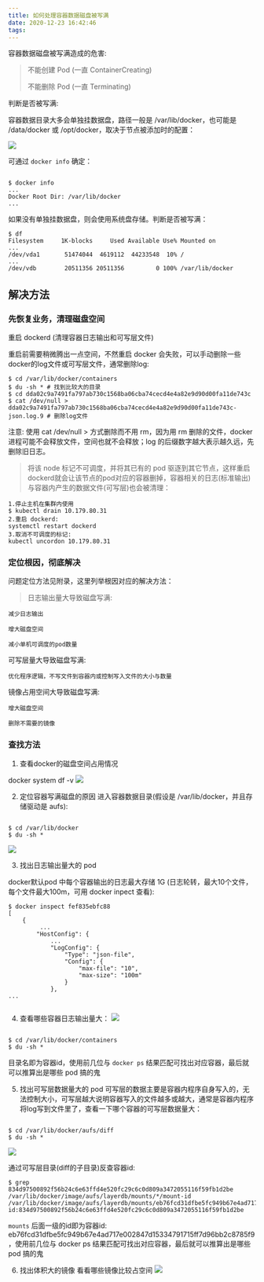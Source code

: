 ```yaml
---
title: 如何处理容器数据磁盘被写满
date: 2020-12-23 16:42:46
tags:
---
```



容器数据磁盘被写满造成的危害:

> 不能创建 Pod (一直 ContainerCreating)
> 
> 不能删除 Pod (一直 Terminating)

判断是否被写满:

容器数据目录大多会单独挂数据盘，路径一般是 /var/lib/docker，也可能是 /data/docker 或 /opt/docker，取决于节点被添加时的配置：


![](/img/newimg/008eGmZEgy1gmgmy7xa7tj30iw0370t7.jpg)

可通过 `docker info` 确定：

```

$ docker info
...
Docker Root Dir: /var/lib/docker
...
```

如果没有单独挂数据盘，则会使用系统盘存储。判断是否被写满：
```
$ df
Filesystem     1K-blocks     Used Available Use% Mounted on
...
/dev/vda1       51474044  4619112  44233548  10% /
...
/dev/vdb        20511356 20511356         0 100% /var/lib/docker
```

## 解决方法

### 先恢复业务，清理磁盘空间
重启 dockerd (清理容器日志输出和可写层文件)

重启前需要稍微腾出一点空间，不然重启 docker 会失败，可以手动删除一些docker的log文件或可写层文件，通常删除log:


```
$ cd /var/lib/docker/containers
$ du -sh * # 找到比较大的目录
$ cd dda02c9a7491fa797ab730c1568ba06cba74cecd4e4a82e9d90d00fa11de743c
$ cat /dev/null > dda02c9a7491fa797ab730c1568ba06cba74cecd4e4a82e9d90d00fa11de743c-json.log.9 # 删除log文件

```

注意: 使用 cat /dev/null > 方式删除而不用 rm，因为用 rm 删除的文件，docker 进程可能不会释放文件，空间也就不会释放；log 的后缀数字越大表示越久远，先删除旧日志。

> 将该 node 标记不可调度，并将其已有的 pod 驱逐到其它节点，这样重启dockerd就会让该节点的pod对应的容器删掉，容器相关的日志(标准输出)与容器内产生的数据文件(可写层)也会被清理：


```
1.停止主机在集群内使用
$ kubectl drain 10.179.80.31
2.重启 dockerd:
systemctl restart dockerd
3.取消不可调度的标记:
kubectl uncordon 10.179.80.31
```


### 定位根因，彻底解决
问题定位方法见附录，这里列举根因对应的解决方法：

> 日志输出量大导致磁盘写满:
```
减少日志输出

增大磁盘空间

减小单机可调度的pod数量
```
可写层量大导致磁盘写满: 

```
优化程序逻辑，不写文件到容器内或控制写入文件的大小与数量
```

镜像占用空间大导致磁盘写满:
```
增大磁盘空间

删除不需要的镜像
```

### 查找方法

1. 查看docker的磁盘空间占用情况

docker system df -v
![](/img/newimg/008eGmZEgy1gmgn4jmblej31ye0t67cg.jpg)

2. 定位容器写满磁盘的原因
进入容器数据目录(假设是 /var/lib/docker，并且存储驱动是 aufs):
```

$ cd /var/lib/docker
$ du -sh *
```
![](/img/newimg/008eGmZEgy1gmgn5x21vgj31b00ge0v9.jpg)

3. 找出日志输出量大的 pod


docker默认pod 中每个容器输出的日志最大存储 1G (日志轮转，最大10个文件，每个文件最大100m，可用 docker inpect 查看):


```
$ docker inspect fef835ebfc88
[
    {
         ...
        "HostConfig": {
            ...
            "LogConfig": {
                "Type": "json-file",
                "Config": {
                    "max-file": "10",
                    "max-size": "100m"
                }
            },
...


```

4. 查看哪些容器日志输出量大：
![](/img/newimg/008eGmZEgy1gmgna18xb1j30us0l0dlk.jpg)

```

$ cd /var/lib/docker/containers
$ du -sh *
```

目录名即为容器id，使用前几位与 `docker ps` 结果匹配可找出对应容器，最后就可以推算出是哪些 pod 搞的鬼

5. 找出可写层数据量大的 pod
可写层的数据主要是容器内程序自身写入的，无法控制大小，可写层越大说明容器写入的文件越多或越大，通常是容器内程序将log写到文件里了，查看一下哪个容器的可写层数据量大：

```

$ cd /var/lib/docker/aufs/diff
$ du -sh * 
```
![](/img/newimg/008eGmZEgy1gmgnb5vy6ej30vk0g4hbr.jpg)

通过可写层目录(diff的子目录)反查容器id:
```
$ grep 834d97500892f56b24c6e63ffd4e520fc29c6c0d809a3472055116f59fb1d2be /var/lib/docker/image/aufs/layerdb/mounts/*/mount-id
/var/lib/docker/image/aufs/layerdb/mounts/eb76fcd31dfbe5fc949b67e4ad717e002847d15334791715ff7d96bb2c8785f9/mount-id:834d97500892f56b24c6e63ffd4e520fc29c6c0d809a3472055116f59fb1d2be
```

`mounts` 后面一级的id即为容器id: eb76fcd31dfbe5fc949b67e4ad717e002847d15334791715ff7d96bb2c8785f9，使用前几位与 docker ps 结果匹配可找出对应容器，最后就可以推算出是哪些 pod 搞的鬼

6. 找出体积大的镜像
看看哪些镜像比较占空间
![](/img/newimg/008eGmZEgy1gmgnc8wapnj31bg0k0n36.jpg)
